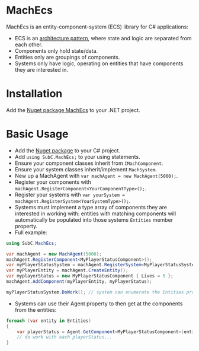 ﻿# MachEcs
MachEcs is an entity-component-system (ECS) library for C# applications:
* ECS is an [architecture pattern](https://www.guru99.com/entity-component-system.html), where state and logic are separated from each other.
* Components only hold state/data.
* Entities only are groupings of components.
* Systems only have logic, operating on entities that have components they are interested in.

# Installation
Add the [Nuget package MachEcs](https://www.nuget.org/packages/MachEcs/) to your .NET project.

# Basic Usage
* Add the [Nuget package](https://www.nuget.org/packages/MachEcs/) to your C# project.
* Add ```using SubC.MachEcs;``` to your using statements.
* Ensure your component classes inherit from ```IMachComponent```.
* Ensure your system classes inherit/implement ```MachSystem```.
* New up a MachAgent with ```var machAgent = new MachAgent(5000);```.
* Register your components with ```machAgent.RegisterComponent<YourComponentType>();```.
* Register your systems with ```var yourSystem = machAgent.RegisterSystem<YourSystemType>();```.
* Systems must implement a type array of components they are interested in working with: entities with matching components will automatically be populated into those systems ```Entities``` member property.
* Full example:
```C#
using SubC.MachEcs;

var machAgent = new MachAgent(5000);
machAgent.RegisterComponent<MyPlayerStatusComponent>();
var myPlayerStatusSystem = machAgent.RegisterSystem<MyPlayerStatusSystem>();
var myPlayerEntity = machAgent.CreateEntity();
var myplayerStatus = new MyPlayerStatusComponent { Lives = 5 };
machAgent.AddComponent(myPlayerEntity, myPlayerStatus);

myPlayerStatusSystem.DoWork(); // system can enumerate the Entities property to automatically get the myPlayerEntity
```
* Systems can use their Agent property to then get at the components from the entities:
```C#
foreach (var entity in Entities)
{
    var playerStatus = Agent.GetComponent<MyPlayerStatusComponent>(entity);
    // do work with each playerStatus...
}
```
